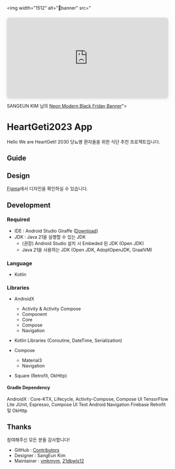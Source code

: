 <img width="1512" alt="banner" src="<div style="position: relative; width: 100%; height: 0; padding-top: 50.0000%;
 padding-bottom: 0; box-shadow: 0 2px 8px 0 rgba(63,69,81,0.16); margin-top: 1.6em; margin-bottom: 0.9em; overflow: hidden;
 border-radius: 8px; will-change: transform;">
  <iframe loading="lazy" style="position: absolute; width: 100%; height: 100%; top: 0; left: 0; border: none; padding: 0;margin: 0;"
    src="https:&#x2F;&#x2F;www.canva.com&#x2F;design&#x2F;DAF0hvhrxO0&#x2F;view?embed" allowfullscreen="allowfullscreen" allow="fullscreen">
  </iframe>
</div>
SANGEUN KIM 님의 <a href="https:&#x2F;&#x2F;www.canva.com&#x2F;design&#x2F;DAF0hvhrxO0&#x2F;view?utm_content=DAF0hvhrxO0&amp;utm_campaign=designshare&amp;utm_medium=embeds&amp;utm_source=link" target="_blank" rel="noopener">Neon Modern Black Friday Banner</a>">

# HeartGeti2023 App

Hello We are HeartGeti!
2030 당뇨병 환자들을 위한 식단 추천 프로젝트입니다.

## Guide


## Design

[Figma](https://www.figma.com/file/8wNRSgyRedQVYhgwyw0rHX/Untitled?type=design&node-id=11%3A69&mode=design&t=YUz0sxtb9nUAqrLp-1)에서 디자인을 확인하실 수 있습니다.

## Development



### Required

- IDE : Android Studio Giraffe ([Download](https://developer.android.com/studio))
- JDK : Java 21을 실행할 수 있는 JDK
  - (권장) Android Studio 설치 시 Embeded 된 JDK (Open JDK)
  - Java 21을 사용하는 JDK (Open JDK, AdoptOpenJDK, GraalVM)


### Language

- Kotlin

### Libraries

- AndroidX
  - Activity & Activity Compose
  - Component
  - Core
  - Compose
  - Navigation

- Kotlin Libraries (Coroutine, DateTime, Serialization)
- Compose
  - Material3
  - Navigation

- Square (Retrofit, OkHttp)

#### Gradle Dependency

AndroidX : Core-KTX, Lifecycle, Activity-Compose, Compose UI
TensorFlow Lite
JUnit, Espresso, Compose UI Test
Android Navigation 
Firebase
Retrofit 및 OkHttp

## Thanks

참여해주신 모든 분들 감사합니다!

- GitHub : [Contributors](https://github.com/KDT-HeartGeti/Geti/pulse)
- Designer : SangEun Kim
- Maintainer : [vmkmym](https://github.com/vmkmym), [21dbwls12](https://github.com/21dbwls12)
